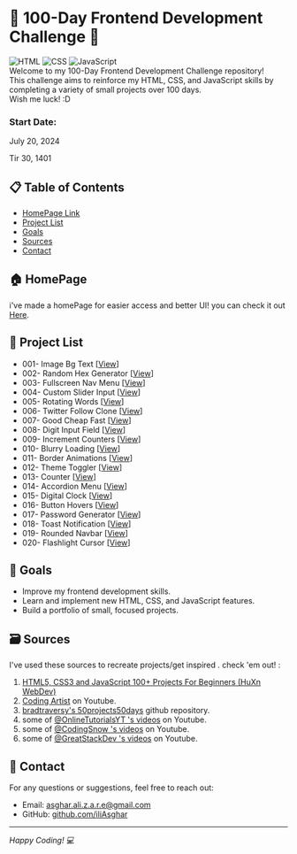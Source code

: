 # 🌟 100-Day Frontend Development Challenge 🌟
![HTML](https://img.shields.io/badge/HTML-5-orange)
![CSS](https://img.shields.io/badge/CSS-3-blue)
![JavaScript](https://img.shields.io/badge/JavaScript-ES6-yellow)
<br>
Welcome to my 100-Day Frontend Development Challenge repository!<br>
This challenge aims to reinforce my HTML, CSS, and JavaScript skills by completing a variety of small projects over 100 days.<br>
Wish me luck! :D


### Start Date: 
July 20, 2024

Tir 30, 1401

## 📋 Table of Contents

- [HomePage Link](#🏠-homepage)
- [Project List](#📂-project-list)
- [Goals](#🎯-goals)
- [Sources](#🗃️-sources)
- [Contact](#📧-contact)

## 🏠 HomePage
i've made a homePage for easier access and better UI! you can check it out [Here](https://iliasghar.github.io/100-Days--100--Frontend--Challanges/homepage.html).

## 📂 Project List

- 001- Image Bg Text [[View](https://iliasghar.github.io/100-Days--100--Frontend--Challanges/homePage/projectPage/projectPage.html?id=1)]
- 002- Random Hex Generator [[View](https://iliasghar.github.io/100-Days--100--Frontend--Challanges/homePage/projectPage/projectPage.html?id=2)]
- 003- Fullscreen Nav Menu [[View](https://iliasghar.github.io/100-Days--100--Frontend--Challanges/homePage/projectPage/projectPage.html?id=3)]
- 004- Custom Slider Input [[View](https://iliasghar.github.io/100-Days--100--Frontend--Challanges/homePage/projectPage/projectPage.html?id=4)]
- 005- Rotating Words [[View](https://iliasghar.github.io/100-Days--100--Frontend--Challanges/homePage/projectPage/projectPage.html?id=5)]
- 006- Twitter Follow Clone [[View](https://iliasghar.github.io/100-Days--100--Frontend--Challanges/homePage/projectPage/projectPage.html?id=6)]
- 007- Good Cheap Fast [[View](https://iliasghar.github.io/100-Days--100--Frontend--Challanges/homePage/projectPage/projectPage.html?id=7)]
- 008- Digit Input Field [[View](https://iliasghar.github.io/100-Days--100--Frontend--Challanges/homePage/projectPage/projectPage.html?id=8)]
- 009- Increment Counters [[View](https://iliasghar.github.io/100-Days--100--Frontend--Challanges/homePage/projectPage/projectPage.html?id=9)]
- 010- Blurry Loading [[View](https://iliasghar.github.io/100-Days--100--Frontend--Challanges/homePage/projectPage/projectPage.html?id=10)]
- 011- Border Animations [[View](https://iliasghar.github.io/100-Days--100--Frontend--Challanges/homePage/projectPage/projectPage.html?id=11)]
- 012- Theme Toggler [[View](https://iliasghar.github.io/100-Days--100--Frontend--Challanges/homePage/projectPage/projectPage.html?id=12)]
- 013- Counter [[View](https://iliasghar.github.io/100-Days--100--Frontend--Challanges/homePage/projectPage/projectPage.html?id=13)]
- 014- Accordion Menu [[View](https://iliasghar.github.io/100-Days--100--Frontend--Challanges/homePage/projectPage/projectPage.html?id=14)]
- 015- Digital Clock [[View](https://iliasghar.github.io/100-Days--100--Frontend--Challanges/homePage/projectPage/projectPage.html?id=15)]
- 016- Button Hovers [[View](https://iliasghar.github.io/100-Days--100--Frontend--Challanges/homePage/projectPage/projectPage.html?id=16)]
- 017- Password Generator [[View](https://iliasghar.github.io/100-Days--100--Frontend--Challanges/homePage/projectPage/projectPage.html?id=17)]
- 018- Toast Notification [[View](https://iliasghar.github.io/100-Days--100--Frontend--Challanges/homePage/projectPage/projectPage.html?id=18)]
- 019- Rounded Navbar [[View](https://iliasghar.github.io/100-Days--100--Frontend--Challanges/homePage/projectPage/projectPage.html?id=19)]
- 020- Flashlight Cursor [[View](https://iliasghar.github.io/100-Days--100--Frontend--Challanges/homePage/projectPage/projectPage.html?id=20)]

## 🎯 Goals

- Improve my frontend development skills.
- Learn and implement new HTML, CSS, and JavaScript features.
- Build a portfolio of small, focused projects.

## 🗃️ Sources
I've used these sources to recreate projects/get inspired . check 'em out! :
1. [HTML5, CSS3 and JavaScript 100+ Projects For Beginners
(HuXn WebDev)](https://youtube.com/playlist?list=PLSDeUiTMfxW7lm7P7GZ8qtNFffHAR5d_w&si=bHYhWvkNjxRXMYnb)
2. [Coding Artist](https://www.youtube.com/@CodingArtist) on Youtube.
3. [bradtraversy's 50projects50days](https://github.com/bradtraversy/50projects50days) github repository.
4. some of [@OnlineTutorialsYT 's videos](https://www.youtube.com/@OnlineTutorialsYT) on Youtube.
5. some of [@CodingSnow 's videos](https://www.youtube.com/@CodingSnow) on Youtube.
6. some of [@GreatStackDev 's videos](https://www.youtube.com/@GreatStackDev) on Youtube.


## 📧 Contact

For any questions or suggestions, feel free to reach out:

- Email: [asghar.ali.z.a.r.e@gmail.com](mailto:asghar.ali.z.a.r.e@gmail.com)
- GitHub: [github.com/iliAsghar](https://github.com/iliAsghar)

---

*Happy Coding! 💻*
